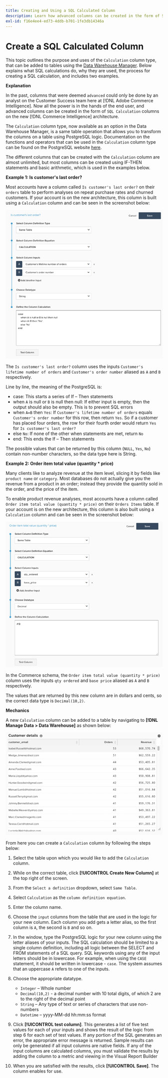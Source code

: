 ```yaml
---
title: Creating and Using a SQL Calculated Column
description: Learn how advanced columns can be created in the form of SQL Calculation columns on the new Adobe Commerce Intelligence architecture.
exl-id: f16e4ee4-ed73-4ddb-b701-1fe3db14346a
---
```

# Create a SQL Calculated Column

This topic outlines the purpose and uses of the `Calculation` column type, that can be added to tables using the [Data Warehouse Manager](../data-warehouse-mgr/tour-dwm.md). Below explains what SQL calculations do, why they are used, the process for creating a SQL calculation, and includes two examples.

**Explanation**

In the past, columns that were deemed `advanced` could only be done by an analyst on the Customer Success team here at [!DNL Adobe Commerce Intelligence]. Now all the power is in the hands of the end user, and advanced columns can be created in the form of `SQL Calculation` columns on the new [!DNL Commerce Intelligence] architecture.

The `Calculation` column type, now available as an option in the Data Warehouse Manager, is a same table operation that allows you to transform the columns on a table using PostgreSQL logic. Documentation on the functions and operators that can be used in the `Calculation` column type can be found on the PostgreSQL website [here](https://www.postgresql.org/docs/9.6/functions.html).

The different columns that can be created with the `Calculation` column are almost unlimited, but most columns can be created using IF-THEN statements and basic arithmetic, which is used in the examples below.

**Example 1: Is customer's last order?**

Most accounts have a column called `Is customer's last order?` on their `orders` table to perform analyses on repeat purchase rates and churned customers. If your account is on the new architecture, this column is built using a `Calculation` column and can be seen in the screenshot below:

![](../../assets/Is_customer_s_last_order.png)

The `Is customer's last order?` column uses the inputs `Customer's lifetime number of orders` and `Customer's order number` aliased as `A` and `B` respectively.

Line by line, the meaning of the PostgreSQL is:

* case: This starts a series of If – Then statements
* when `A` is null or `B` is null then null: If either input is empty, then the output should also be empty. This is to prevent SQL errors
* when `A=B` then `Yes`: If `Customer's lifetime number of orders` equals `Customer's order number` for this row, then return `Yes`. So if a customer has placed four orders, the row for their fourth order would return `Yes` for `Is customer's last order?`
* else `No`: If none of the other when statements are met, return `No`
* end: This ends the If – Then statements

The possible values that can be returned by this column (`NULL`, `Yes`, `No`) contain non-number characters, so the data type here is String.

**Example 2: Order item total value (quantity * price)**

Many clients like to analyze revenue at the item level, slicing it by fields like `product name` or `category`. Most databases do not actually give you the revenue from a product in an order; instead they provide the quantity sold in the order, and the price of the item.

To enable product revenue analyses, most accounts have a column called `Order item total value (quantity * price)` on their `Orders Items` table. If your account is on the new architecture, this column is also built using a `Calculation` column and can be seen in the screenshot below:

![](../../assets/Order_item_total_value.png)

In the Commerce schema, the `Order item total value (quantity * price)` column uses the inputs `qty ordered` and `base price` aliased as `A` and `B` respectively.

The values that are returned by this new column are in dollars and cents, so the correct data type is `Decimal(10,2)`.

**Mechanics**

A new `Calculation` column can be added to a table by navigating to **[!DNL Manage Data > Data Warehouse]** as shown below:

![](../../assets/blobid2.png)

From here you can create a `Calculation` column by following the steps below:

1. Select the table upon which you would like to add the `Calculation` column.
1. While on the correct table, click **[!UICONTROL Create New Column]** at the top right of the screen.
1. From the `Select a definition` dropdown, select `Same Table`.
1. Select `Calculation` as the `column definition equation`.
1. Enter the column name.
1. Choose the `input` columns from the table that are used in the logic for your new column. Each column you add gets a letter alias, so the first column is `A`, the second is `B` and so on.
1. In the window, type the PostgreSQL logic for your new column using the letter aliases of your inputs. The SQL calculation should be limited to a single column definition, including all logic between the SELECT and FROM statements of a SQL query. SQL keywords using any of the input letters should be in lowercase. For example, when using the `CASE` statement, it should be written in lowercase - `case`. The system assumes that an uppercase `A` refers to one of the inputs.
1. Choose the appropriate datatype.
    * `Integer` – Whole number
    * `Decimal(10,2)` - a decimal number with 10 total digits, of which 2 are to the right of the decimal point
    * `String` – Any type of text or series of characters that use non-numbers
    * `Datetime` – yyyy-MM-dd hh:mm:ss format

1. Click **[!UICONTROL test column]**. This generates a list of five test values for each of your inputs and shows the result of the logic from step 6 for each set of test values. If any portion of the SQL generates an error, the appropriate error message is returned. Sample results can only be generated if all input columns are native fields. If any of the input columns are calculated columns, you must validate the results by adding the column to a metric and viewing in the Visual Report Builder

1. When you are satisfied with the results, click **[!UICONTROL Save]**. The column enables for use.
